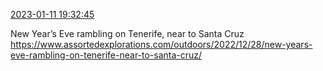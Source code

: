 [2023-01-11 19:32:45](https://mstdn.social/@hill_wanderer/109672239322442095)

New Year’s Eve rambling on Tenerife, near to Santa Cruz <a href="https://www.assortedexplorations.com/outdoors/2022/12/28/new-years-eve-rambling-on-tenerife-near-to-santa-cruz/" target="_blank" rel="nofollow noopener noreferrer" translate="no">https://www.assortedexplorations.com/outdoors/2022/12/28/new-years-eve-rambling-on-tenerife-near-to-santa-cruz/</a>